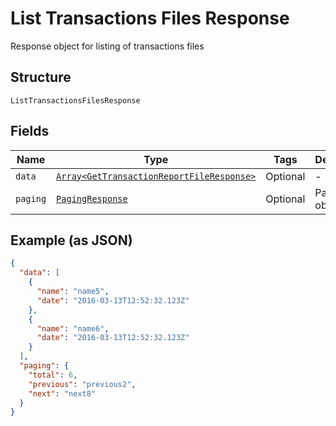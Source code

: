 
# List Transactions Files Response

Response object for listing of transactions files

## Structure

`ListTransactionsFilesResponse`

## Fields

| Name | Type | Tags | Description |
|  --- | --- | --- | --- |
| `data` | [`Array<GetTransactionReportFileResponse>`](../../doc/models/get-transaction-report-file-response.md) | Optional | - |
| `paging` | [`PagingResponse`](../../doc/models/paging-response.md) | Optional | Paging object |

## Example (as JSON)

```json
{
  "data": [
    {
      "name": "name5",
      "date": "2016-03-13T12:52:32.123Z"
    },
    {
      "name": "name6",
      "date": "2016-03-13T12:52:32.123Z"
    }
  ],
  "paging": {
    "total": 6,
    "previous": "previous2",
    "next": "next8"
  }
}
```


